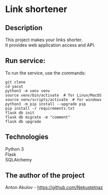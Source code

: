 # Link shortener

## Description
This project makes your links shorter.<br>
It provides web application access and API. 

## Run service:
To run the service, use the commands:
```
git clone
cd yacut
python3 -m venv venv
source venv/bin/activate  # for Linux/MacOS
source venv/scripts/activate  # for windows
python3 -m pip install --upgrade pip
pip install -r requirements.txt
flask db init
flask db migrate -m "comment"
flask db upgrade 
```

## Technologies
Python 3 <br>
Flask <br>
SQLAlchemy <br>

## The author of the project
Anton Akulov - https://github.com/Nekustetnaz
